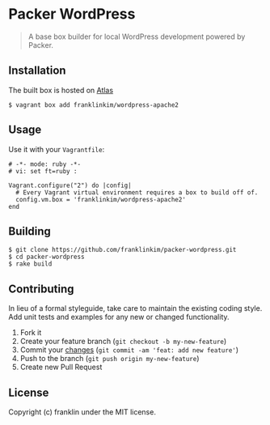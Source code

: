 # Packer WordPress

> A base box builder for local WordPress development powered by Packer.

## Installation

The built box is hosted on [Atlas](https://atlas.hashicorp.com/franklinkim/boxes/wordpress)

```
$ vagrant box add franklinkim/wordpress-apache2
```

## Usage

Use it with your `Vagrantfile`:

```
# -*- mode: ruby -*-
# vi: set ft=ruby :

Vagrant.configure("2") do |config|
  # Every Vagrant virtual environment requires a box to build off of.
  config.vm.box = 'franklinkim/wordpress-apache2'
end
```

## Building

```
$ git clone https://github.com/franklinkim/packer-wordpress.git
$ cd packer-wordpress
$ rake build
```

## Contributing
In lieu of a formal styleguide, take care to maintain the existing coding style. Add unit tests and examples for any new or changed functionality.

1. Fork it
2. Create your feature branch (`git checkout -b my-new-feature`)
3. Commit your [changes](https://github.com/angular/angular.js/blob/master/CONTRIBUTING.md#-git-commit-guidelines) (`git commit -am 'feat: add new feature'`)
4. Push to the branch (`git push origin my-new-feature`)
5. Create new Pull Request

## License
Copyright (c) franklin under the MIT license.
